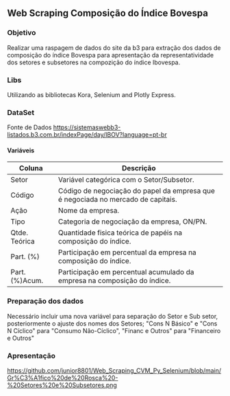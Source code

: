 ## Web Scraping Composição do Índice Bovespa

### Objetivo
Realizar uma raspagem de dados do site da b3 para extração dos dados de composição do índice Bovespa para apresentação da representatividade dos setores e subsetores na compozição do índice Ibovespa.

### Libs
Utilizando as bibliotecas Kora, Selenium and Plotly Express. 

### DataSet
Fonte de Dados https://sistemaswebb3-listados.b3.com.br/indexPage/day/IBOV?language=pt-br

#### Variáveis
| Coluna | Descrição |
| --- | --- |
| Setor | Variável categórica com o Setor/Subsetor. |
| Código | Código de negociação do papel da empresa que é negociada no mercado de capitais. |
| Ação | Nome da empresa. |
| Tipo | Categoria de negociação da empresa, ON/PN. |
| Qtde. Teórica | Quantidade fisica teórica de papéis na composição do índice. |
| Part. (%) | Participação em percentual da empresa na composição do índice. |
| Part. (%)Acum. | Participação em percentual acumulado da empresa na composição do índice. |

### Preparação dos dados

Necessário incluir uma nova variável para separação do Setor e Sub setor, posteriormente o ajuste dos nomes dos Setores; "Cons N  Básico" e "Cons N Cíclico" para "Consumo Não-Cíclico", "Financ e Outros" para "Financeiro e Outros"

### Apresentação

https://github.com/junior8801/Web_Scraping_CVM_Py_Selenium/blob/main/Gr%C3%A1fico%20de%20Rosca%20-%20Setores%20e%20Subsetores.png
